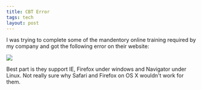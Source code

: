 ```yaml
---
title: CBT Error
tags: tech
layout: post
---
```

I was trying to complete some of the mandentory online training required by my company and got the following error on their website:



<img src="http://photos.fuzzymonk.com/blog/image/595/CBT-Windows-Error.jpg" class="picture" />



Best part is they support IE, Firefox under windows and Navigator under Linux.  Not really sure why Safari and Firefox on OS X wouldn't work for them.
